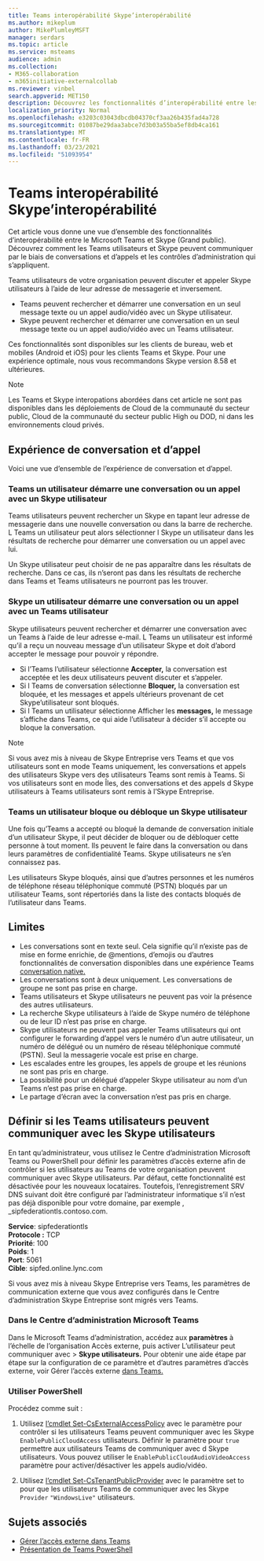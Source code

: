 ```yaml
---
title: Teams interopérabilité Skype’interopérabilité
ms.author: mikeplum
author: MikePlumleyMSFT
manager: serdars
ms.topic: article
ms.service: msteams
audience: admin
ms.collection:
- M365-collaboration
- m365initiative-externalcollab
ms.reviewer: vinbel
search.appverid: MET150
description: Découvrez les fonctionnalités d’interopérabilité entre les utilisateurs de Teams de votre organisation et les Skype utilisateurs (grand public).
localization_priority: Normal
ms.openlocfilehash: e3203c03043dbcdb04370cf3aa26b435fad4a728
ms.sourcegitcommit: 01087be29daa3abce7d3b03a55ba5ef8db4ca161
ms.translationtype: MT
ms.contentlocale: fr-FR
ms.lasthandoff: 03/23/2021
ms.locfileid: "51093954"
---
```

# <a name="teams-and-skype-interoperability"></a>Teams interopérabilité Skype’interopérabilité

Cet article vous donne une vue d’ensemble des fonctionnalités d’interopérabilité entre le Microsoft Teams et Skype (Grand public). Découvrez comment les Teams utilisateurs et Skype peuvent communiquer par le biais de conversations et d’appels et les contrôles d’administration qui s’appliquent.

Teams utilisateurs de votre organisation peuvent discuter et appeler Skype utilisateurs à l’aide de leur adresse de messagerie et inversement.

- Teams peuvent rechercher et démarrer une conversation en un seul message texte ou un appel audio/vidéo avec un Skype utilisateur.
- Skype peuvent rechercher et démarrer une conversation en un seul message texte ou un appel audio/vidéo avec un Teams utilisateur.

Ces fonctionnalités sont disponibles sur les clients de bureau, web et mobiles (Android et iOS) pour les clients Teams et Skype. Pour une expérience optimale, nous vous recommandons Skype version 8.58 et ultérieures.

> [!NOTE]
> Les Teams et Skype interopations abordées dans cet article ne sont pas disponibles dans les déploiements de Cloud de la communauté du secteur public, Cloud de la communauté du secteur public High ou DOD, ni dans les environnements cloud privés.

## <a name="chat-and-calling-experience"></a>Expérience de conversation et d’appel

Voici une vue d’ensemble de l’expérience de conversation et d’appel.

### <a name="teams-user-starts-a-chat-or-call-with-a-skype-user"></a>Teams un utilisateur démarre une conversation ou un appel avec un Skype utilisateur

Teams utilisateurs peuvent rechercher un Skype en tapant leur adresse de messagerie dans une nouvelle conversation ou dans la barre de recherche.  L Teams un utilisateur peut alors sélectionner l Skype un utilisateur dans les résultats de recherche pour démarrer une conversation ou un appel avec lui.

Un Skype utilisateur peut choisir de ne pas apparaître dans les résultats de recherche. Dans ce cas, ils n’seront pas dans les résultats de recherche dans Teams et Teams utilisateurs ne pourront pas les trouver.

### <a name="skype-user-starts-a-chat-or-call-with-a-teams-user"></a>Skype un utilisateur démarre une conversation ou un appel avec un Teams utilisateur

Skype utilisateurs peuvent rechercher et démarrer une conversation avec un Teams à l’aide de leur adresse e-mail. L Teams un utilisateur est informé qu’il a reçu un nouveau message d’un utilisateur Skype et doit d’abord accepter le message pour pouvoir y répondre.

- Si l’Teams l’utilisateur sélectionne **Accepter,** la conversation est acceptée et les deux utilisateurs peuvent discuter et s’appeler.
- Si l Teams de conversation sélectionne **Bloquer,** la conversation est bloquée, et les messages et appels ultérieurs provenant de cet Skype’utilisateur sont bloqués.
- Si l Teams un utilisateur sélectionne Afficher les **messages,** le message s’affiche dans Teams, ce qui aide l’utilisateur à décider s’il accepte ou bloque la conversation.

> [!NOTE]
> Si vous avez mis à niveau de Skype Entreprise vers Teams et que vos utilisateurs sont en mode Teams uniquement, les conversations et appels des utilisateurs Skype vers des utilisateurs Teams sont remis à Teams. Si vos utilisateurs sont en mode Îles, des conversations et des appels d Skype utilisateurs à Teams utilisateurs sont remis à l’Skype Entreprise.

### <a name="teams-user-blocks-or-unblocks-a-skype-user"></a>Teams un utilisateur bloque ou débloque un Skype utilisateur

Une fois qu’Teams a accepté ou bloqué la demande de conversation initiale d’un utilisateur Skype, il peut décider de bloquer ou de débloquer cette personne à tout moment. Ils peuvent le faire dans la conversation ou dans leurs paramètres de confidentialité Teams. Skype utilisateurs ne s’en connaissez pas.

Les utilisateurs Skype bloqués, ainsi que d’autres personnes et les numéros de téléphone réseau téléphonique commuté (PSTN) bloqués par un utilisateur Teams, sont répertoriés dans la liste des contacts bloqués de l’utilisateur dans Teams.

## <a name="limitations"></a>Limites

- Les conversations sont en texte seul. Cela signifie qu’il n’existe pas de mise en forme enrichie, de @mentions, d’emojis ou d’autres fonctionnalités de conversation disponibles dans une expérience Teams [conversation native.](native-chat-for-external-users.md)
- Les conversations sont à deux uniquement. Les conversations de groupe ne sont pas prise en charge.
- Teams utilisateurs et Skype utilisateurs ne peuvent pas voir la présence des autres utilisateurs.
- La recherche Skype utilisateurs à l’aide de Skype numéro de téléphone ou de leur ID n’est pas prise en charge.
- Skype utilisateurs ne peuvent pas appeler Teams utilisateurs qui ont configurer le forwarding d’appel vers le numéro d’un autre utilisateur, un numéro de délégué ou un numéro de réseau téléphonique commuté (PSTN).  Seul la messagerie vocale est prise en charge.
- Les escalades entre les groupes, les appels de groupe et les réunions ne sont pas pris en charge.
- La possibilité pour un délégué d’appeler Skype utilisateur au nom d’un Teams n’est pas prise en charge.
- Le partage d’écran avec la conversation n’est pas pris en charge.

## <a name="set-whether-teams-users-can-communicate-with-skype-users"></a>Définir si les Teams utilisateurs peuvent communiquer avec les Skype utilisateurs

En tant qu’administrateur, vous utilisez le Centre d’administration Microsoft Teams ou PowerShell pour définir les paramètres d’accès externe afin de contrôler si les utilisateurs au Teams de votre organisation peuvent communiquer avec Skype utilisateurs. Par défaut, cette fonctionnalité est désactivée pour les nouveaux locataires. Toutefois, l’enregistrement SRV DNS suivant doit être configuré par l’administrateur informatique s’il n’est pas déjà disponible pour votre domaine, par exemple , _sipfederationtls.contoso.com.  

**Service**: sipfederationtls<br/>
**Protocole :** TCP<br/>
**Priorité**: 100<br/>
**Poids**: 1<br/>
**Port**: 5061<br/>
**Cible**: sipfed.online.lync.com

Si vous avez mis à niveau Skype Entreprise vers Teams, les paramètres de communication externe que vous avez configurés dans le Centre d’administration Skype Entreprise sont migrés vers Teams.

### <a name="in-the-microsoft-teams-admin-center"></a>Dans le Centre d’administration Microsoft Teams

Dans le Microsoft Teams d’administration, accédez aux **paramètres** à l’échelle de l’organisation Accès externe, puis activer L’utilisateur peut communiquer avec  >   **Skype utilisateurs.** Pour obtenir une aide étape par étape sur la configuration de ce paramètre et d’autres paramètres d’accès externe, voir Gérer l’accès externe [dans Teams.](./manage-external-access.md#allow-or-block-domains)

### <a name="using-powershell"></a>Utiliser PowerShell

Procédez comme suit : 
1. Utilisez [l’cmdlet Set-CsExternalAccessPolicy](/powershell/module/skype/set-csexternalaccesspolicy) avec le paramètre pour contrôler si les utilisateurs Teams peuvent communiquer avec les Skype ```EnablePublicCloudAccess``` utilisateurs. Définir le paramètre pour ```true``` permettre aux utilisateurs Teams de communiquer avec d Skype utilisateurs. Vous pouvez utiliser le ```EnablePublicCloudAudioVideoAccess``` paramètre pour activer/désactiver les appels audio/vidéo.

2. Utilisez [l’cmdlet Set-CsTenantPublicProvider](/powershell/module/skype/Set-CsTenantPublicProvider) avec le paramètre set to pour que les utilisateurs Teams de communiquer avec les Skype ```Provider``` ```"WindowsLive"``` utilisateurs.

## <a name="related-topics"></a>Sujets associés

- [Gérer l’accès externe dans Teams](manage-external-access.md)
- [Présentation de Teams PowerShell](teams-powershell-overview.md)
